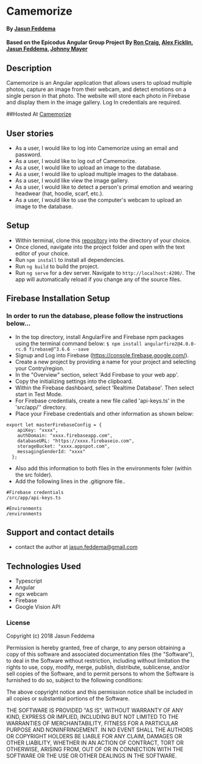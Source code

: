 # Camemorize

#### By [Jasun Feddema](https://github.com/jaybojaybojaybo)

#### Based on the Epicodus Angular Group Project By [Ron Craig](https://github.com/r-craig73), [Alex Ficklin](https://github.com/AlexFicklin), [Jasun Feddema](https://github.com/jaybojaybojaybo), [Johnny Mayer](https://github.com/johnnymayer)

## Description

Camemorize is an Angular application that allows users to upload multiple photos, capture an image from their webcam, and detect emotions on a single person in that photo. The website will store each photo in Firebase and display them in the image gallery. Log In credentials are required.

##Hosted At [Camemorize](https://camemorize-f34d2.firebaseapp.com)

## User stories
* As a user, I would like to log into Camemorize using an email and password.
* As a user, I would like to log out of Camemorize.
* As a user, I would like to upload an image to the database.
* As a user, I would like to upload multiple images to the database.
* As a user, I would like view the image gallery.
* As a user, I would like to detect a person's primal emotion and wearing headwear (hat, hoodie, scarf, etc.).
* As a user, I would like to use the computer's webcam to upload an image to the database.

## Setup

* Within terminal, clone this [repository](https://github.com/jaybojaybojaybo/Camemorize-Gallery) into the directory of your choice.
* Once cloned, navigate into the project folder and open with the text editor of your choice.
* Run `npm install` to install all dependencies.
* Run `ng build` to build the project. 
* Run `ng serve` for a dev server. Navigate to `http://localhost:4200/`. The app will automatically reload if you change any of the source files.

## Firebase Installation Setup
### In order to run the database, please follow the instructions below...
* In the top directory, install AngularFire and Firebase npm packages using the terminal command below:
`$ npm install angularfire2@4.0.0-rc.0 firebase@^3.6.6 --save`
* Signup and Log into Firebase (https://console.firebase.google.com/).
* Create a new project by providing a name for your project and selecting your Contry/region.
* In the "Overview" section, select 'Add Firebase to your web app'.
* Copy the initializing settings into the clipboard.
* Within the Firebase dashboard, select 'Realtime Database'.  Then select start in Test Mode.
* For Firebase credentials, create a new file called 'api-keys.ts' in the 'src/app/'' directory.
* Place your Firebase credentials and other information as shown below:
```
export let masterFirebaseConfig = {
    apiKey: "xxxx",
    authDomain: "xxxx.firebaseapp.com",
    databaseURL: "https://xxxx.firebaseio.com",
    storageBucket: "xxxx.appspot.com",
    messagingSenderId: "xxxx"
  };
```
* Also add this information to both files in the environments foler (within the src folder).
* Add the following lines in the .gitignore file..
```
#Firebase credentials
/src/app/api-keys.ts

#Environments
/environments
```

## Support and contact details

* contact the author at jasun.feddema@gmail.com

## Technologies Used

* Typescript
* Angular
* ngx webcam
* Firebase
* Google Vision API

### License

Copyright (c) 2018 Jasun Feddema

Permission is hereby granted, free of charge, to any person obtaining a copy of this software and associated documentation files (the "Software"), to deal in the Software without restriction, including without limitation the rights to use, copy, modify, merge, publish, distribute, sublicense, and/or sell copies of the Software, and to permit persons to whom the Software is furnished to do so, subject to the following conditions:

The above copyright notice and this permission notice shall be included in all copies or substantial portions of the Software.

THE SOFTWARE IS PROVIDED "AS IS", WITHOUT WARRANTY OF ANY KIND, EXPRESS OR IMPLIED, INCLUDING BUT NOT LIMITED TO THE WARRANTIES OF MERCHANTABILITY, FITNESS FOR A PARTICULAR PURPOSE AND NONINFRINGEMENT. IN NO EVENT SHALL THE AUTHORS OR COPYRIGHT HOLDERS BE LIABLE FOR ANY CLAIM, DAMAGES OR OTHER LIABILITY, WHETHER IN AN ACTION OF CONTRACT, TORT OR OTHERWISE, ARISING FROM, OUT OF OR IN CONNECTION WITH THE SOFTWARE OR THE USE OR OTHER DEALINGS IN THE SOFTWARE.
